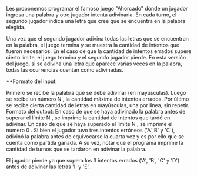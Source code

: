 Les proponemos programar el famoso juego "Ahorcado" donde un jugador ingresa una palabra y otro jugador intenta adivinarla. En cada turno, el segundo jugador indica una letra que cree que se encuentra en la palabra elegida.

Una vez que el segundo jugador adivina todas las letras que se encuentran en la palabra, el juego termina y se muestra la cantidad de intentos que fueron necesarios. En el caso de que la cantidad de intentos errados supere cierto límite, el juego termina y el segundo jugador pierde. En esta versión del juego, si se adivina una letra que aparece varias veces en la palabra, todas las ocurrencias cuentan como adivinadas.

**Formato del input:

Primero se recibe la palabra que se debe adivinar (en mayúsculas).
Luego se recibe un número  N , la cantidad máxima de intentos errados.
Por último se recibe cierta cantidad de letras en mayúsculas, una por línea, sin repetir.
Formato del output:
  En caso de que se haya adivinado la palabra antes de superar el límite  N , se imprime la cantidad de intentos que tardó en adivinar.
  En caso de que se haya superado el límite  N , se imprime el número  0 .
  Si bien el jugador tuvo tres intentos erróneos ('A','B' y 'C'), adivinó la palabra antes de equivocarse la cuarta vez y es por ello que se cuenta como partida ganada. A su vez, notar que el programa imprime la cantidad de turnos que se tardaron en adivinar la palabra.

El jugador pierde ya que supera los 3 intentos errados ('A', 'B', 'C' y 'D') antes de adivinar las letras 'I' y 'E'.
